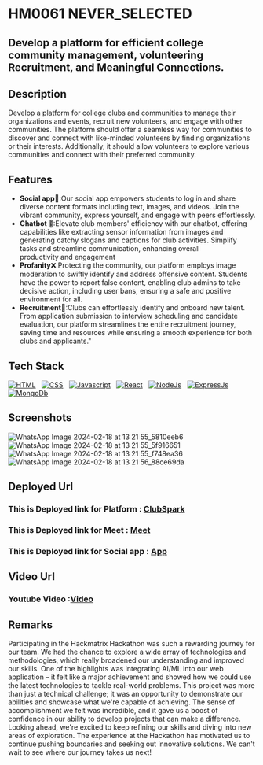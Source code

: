 # HM0061 NEVER_SELECTED

## Develop a platform for efficient college community management, volunteering Recruitment, and Meaningful Connections.

## Description
Develop a platform for college clubs and communities to manage their organizations and events, recruit new volunteers, and engage with other communities. The platform should offer a seamless way for communities to discover and connect with like-minded volunteers by finding organizations or their interests. Additionally, it should allow volunteers to explore various communities and connect with their preferred community.

## Features
- **Social app**📱:Our social app empowers students to log in and share diverse content formats including text, images, and videos. Join the vibrant community, express yourself, and engage with peers effortlessly.
- **Chatbot** 🤖:Elevate club members' efficiency with our chatbot, offering capabilities like extracting sensor information from images and generating catchy slogans and captions for club activities. Simplify tasks and streamline communication, enhancing overall productivity and engagement
- **Profanity**❌:Protecting the community, our platform employs image moderation to swiftly identify and address offensive content. Students have the power to report false content, enabling club admins to take decisive action, including user bans, ensuring a safe and positive environment for all.
- **Recruitment**🔁:Clubs can effortlessly identify and onboard new talent. From application submission to interview scheduling and candidate evaluation, our platform streamlines the entire recruitment journey, saving time and resources while ensuring a smooth experience for both clubs and applicants."

## Tech Stack
[![HTML](https://skillicons.dev/icons?i=html&perline=3)](https://skillicons.dev)&nbsp;&nbsp;
[![CSS](https://skillicons.dev/icons?i=css&perline=3)](https://skillicons.dev)&nbsp;&nbsp;
[![Javascript](https://skillicons.dev/icons?i=javascript&perline=3)](https://skillicons.dev)&nbsp;&nbsp;
[![React](https://skillicons.dev/icons?i=react&perline=3)](https://skillicons.dev)&nbsp;&nbsp;
[![NodeJs](https://skillicons.dev/icons?i=nodejs&perline=3)](https://skillicons.dev)&nbsp;&nbsp;
[![ExpressJs](https://skillicons.dev/icons?i=express&perline=3)](https://skillicons.dev)&nbsp;&nbsp;
[![MongoDb](https://skillicons.dev/icons?i=mongodb&perline=3)](https://skillicons.dev)&nbsp;&nbsp;

## Screenshots
![WhatsApp Image 2024-02-18 at 13 21 55_5810eeb6](https://github.com/sohamt-21/HM0061_NEVER_SELECTED/assets/111387629/d5e223c7-9b79-4d47-804a-62a1d2474be8)
![WhatsApp Image 2024-02-18 at 13 21 55_5f916651](https://github.com/sohamt-21/HM0061_NEVER_SELECTED/assets/111387629/e08ccf9c-03cf-4303-b9ae-b82e1ca82cb4)
![WhatsApp Image 2024-02-18 at 13 21 55_f748ea36](https://github.com/sohamt-21/HM0061_NEVER_SELECTED/assets/111387629/1ce5c33b-3887-4854-92a0-77f0eee81082)
![WhatsApp Image 2024-02-18 at 13 21 56_88ce69da](https://github.com/sohamt-21/HM0061_NEVER_SELECTED/assets/111387629/4df777e9-5b21-40fb-a08b-8150f7f3be54)






## Deployed Url
### This is Deployed link for Platform : [ClubSpark](https://clubsparknew.vercel.app)

### This is Deployed link for Meet : [Meet](https://refmemeet.vercel.app)


### This is Deployed link for Social app : [App](https://org-connect-amber.vercel.app)



## Video Url
### Youtube Video :[Video](https://youtu.be/LvgegdnlVoU)

## Remarks
Participating in the Hackmatrix Hackathon was such a rewarding journey for our team. We had the chance to explore a wide array of technologies and methodologies, which really broadened our understanding and improved our skills. One of the highlights was integrating AI/ML into our web application – it felt like a major achievement and showed how we could use the latest technologies to tackle real-world problems.
This project was more than just a technical challenge; it was an opportunity to demonstrate our abilities and showcase what we're capable of achieving. The sense of accomplishment we felt was incredible, and it gave us a boost of confidence in our ability to develop projects that can make a difference.
Looking ahead, we're excited to keep refining our skills and diving into new areas of exploration. The experience at the Hackathon has motivated us to continue pushing boundaries and seeking out innovative solutions. We can't wait to see where our journey takes us next!
